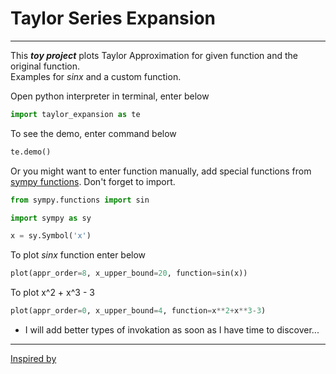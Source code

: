 
# Taylor Series Expansion

___

This _**toy project**_ plots Taylor Approximation for given function and the original function.  
Examples for _sinx_ and a custom function.

Open python interpreter in terminal, enter below

``` python
import taylor_expansion as te
```
To see the demo, enter command below
``` python 
te.demo()
```
Or you might want to enter function manually, add special functions from [sympy functions](http://docs.sympy.org/latest/modules/functions/index.html). Don't forget to import.
``` python
from sympy.functions import sin
``` 
``` python 
import sympy as sy
```
``` python 
x = sy.Symbol('x')
```
To plot _sinx_ function enter below
``` python 
plot(appr_order=8, x_upper_bound=20, function=sin(x))
```  
To plot x^2 + x^3 - 3
``` python 
plot(appr_order=0, x_upper_bound=4, function=x**2+x**3-3)

``` 

+ I will add better types of invokation as soon as I have time to discover...


___
[Inspired by](http://firsttimeprogrammer.blogspot.com.tr/2015/03/taylor-series-with-python-and-sympy.html)
